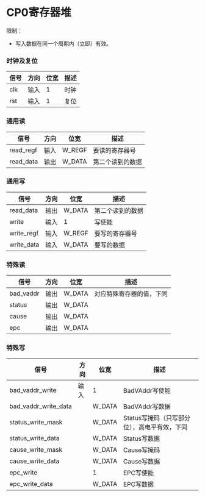 # CP0寄存器堆

限制：

- 写入数据在同一个周期内（立即）有效。

### 时钟及复位

| 信号       | 方向 | 位宽   | 描述             |
| ---------- | ---- | ------ | ---------------- |
| clk        | 输入 | 1      | 时钟             |
| rst        | 输入 | 1      | 复位             |

### 通用读

| 信号       | 方向 | 位宽   | 描述             |
| ---------- | ---- | ------ | ---------------- |
| read_regf  | 输入 | W_REGF | 要读的寄存器号   |
| read_data  | 输出 | W_DATA | 第二个读到的数据 |

### 通用写

| 信号       | 方向 | 位宽   | 描述             |
| ---------- | ---- | ------ | ---------------- |
| read_data  | 输出 | W_DATA | 第二个读到的数据 |
| write      | 输入 | 1      | 写使能           |
| write_regf | 输入 | W_REGF | 要写的寄存器号   |
| write_data | 输入 | W_DATA | 要写的数据       |

### 特殊读

| 信号      | 方向 | 位宽   | 描述                     |
| --------- | ---- | ------ | ------------------------ |
| bad_vaddr | 输出 | W_DATA | 对应特殊寄存器的值，下同 |
| status    | 输出 | W_DATA |                          |
| cause     | 输出 | W_DATA |                          |
| epc       | 输出 | W_DATA |                          |

### 特殊写

| 信号                 | 方向 | 位宽   | 描述                                         |
| -------------------- | ---- | ------ | -------------------------------------------- |
| bad_vaddr_write      | 输入 | 1      | BadVAddr写使能                               |
| bad_vaddr_write_data |      | W_DATA | BadVAddr写数据                               |
| status_write_mask    |      | W_DATA | Status写掩码（只写部分位），高电平有效，下同 |
| status_write_data    |      | W_DATA | Status写数据                                 |
| cause_write_mask     |      | W_DATA | Cause写掩码                                  |
| cause_write_data     |      | W_DATA | Cause写数据                                  |
| epc_write            |      | 1      | EPC写使能                                    |
| epc_write_data       |      | W_DATA | EPC写数据                                    |